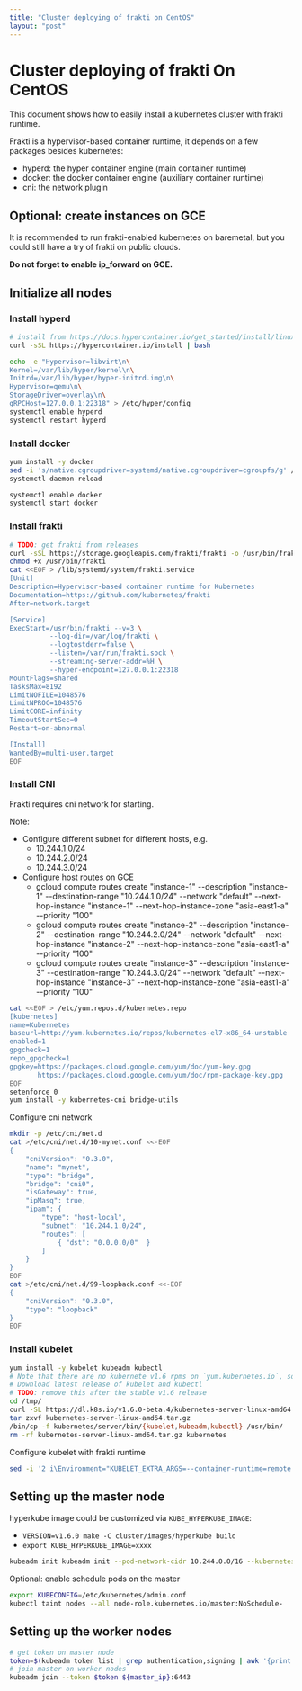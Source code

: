 ```yaml
---
title: "Cluster deploying of frakti on CentOS"
layout: "post"
---
```


# Cluster deploying of frakti On CentOS

This document shows how to easily install a kubernetes cluster with frakti runtime.

Frakti is a hypervisor-based container runtime, it depends on a few packages besides kubernetes:

- hyperd: the hyper container engine (main container runtime)
- docker: the docker container engine (auxiliary container runtime)
- cni: the network plugin

## Optional: create instances on GCE

It is recommended to run frakti-enabled kubernetes on baremetal, but you could still have a try of frakti on public clouds.

**Do not forget to enable ip_forward on GCE.**

## Initialize all nodes

### Install hyperd

```sh
# install from https://docs.hypercontainer.io/get_started/install/linux.html
curl -sSL https://hypercontainer.io/install | bash

echo -e "Hypervisor=libvirt\n\
Kernel=/var/lib/hyper/kernel\n\
Initrd=/var/lib/hyper/hyper-initrd.img\n\
Hypervisor=qemu\n\
StorageDriver=overlay\n\
gRPCHost=127.0.0.1:22318" > /etc/hyper/config
systemctl enable hyperd
systemctl restart hyperd
```

### Install docker

```sh
yum install -y docker
sed -i 's/native.cgroupdriver=systemd/native.cgroupdriver=cgroupfs/g' /usr/lib/systemd/system/docker.service
systemctl daemon-reload

systemctl enable docker
systemctl start docker
```

### Install frakti

```sh
# TODO: get frakti from releases
curl -sSL https://storage.googleapis.com/frakti/frakti -o /usr/bin/frakti
chmod +x /usr/bin/frakti
cat <<EOF > /lib/systemd/system/frakti.service
[Unit]
Description=Hypervisor-based container runtime for Kubernetes
Documentation=https://github.com/kubernetes/frakti
After=network.target

[Service]
ExecStart=/usr/bin/frakti --v=3 \
          --log-dir=/var/log/frakti \
          --logtostderr=false \
          --listen=/var/run/frakti.sock \
          --streaming-server-addr=%H \
          --hyper-endpoint=127.0.0.1:22318
MountFlags=shared
TasksMax=8192
LimitNOFILE=1048576
LimitNPROC=1048576
LimitCORE=infinity
TimeoutStartSec=0
Restart=on-abnormal

[Install]
WantedBy=multi-user.target
EOF
```

### Install CNI

Frakti requires cni network for starting.

Note:

- Configure different subnet for different hosts, e.g.
  - 10.244.1.0/24
  - 10.244.2.0/24
  - 10.244.3.0/24
- Configure host routes on GCE
  - gcloud compute routes create "instance-1" --description "instance-1" --destination-range "10.244.1.0/24" --network "default" --next-hop-instance "instance-1" --next-hop-instance-zone "asia-east1-a" --priority "100"
  - gcloud compute routes create "instance-2" --description "instance-2" --destination-range "10.244.2.0/24" --network "default" --next-hop-instance "instance-2" --next-hop-instance-zone "asia-east1-a" --priority "100"
  - gcloud compute routes create "instance-3" --description "instance-3" --destination-range "10.244.3.0/24" --network "default" --next-hop-instance "instance-3" --next-hop-instance-zone "asia-east1-a" --priority "100"

```sh
cat <<EOF > /etc/yum.repos.d/kubernetes.repo
[kubernetes]
name=Kubernetes
baseurl=http://yum.kubernetes.io/repos/kubernetes-el7-x86_64-unstable
enabled=1
gpgcheck=1
repo_gpgcheck=1
gpgkey=https://packages.cloud.google.com/yum/doc/yum-key.gpg
       https://packages.cloud.google.com/yum/doc/rpm-package-key.gpg
EOF
setenforce 0
yum install -y kubernetes-cni bridge-utils
```

Configure cni network

```sh
mkdir -p /etc/cni/net.d
cat >/etc/cni/net.d/10-mynet.conf <<-EOF
{
    "cniVersion": "0.3.0",
    "name": "mynet",
    "type": "bridge",
    "bridge": "cni0",
    "isGateway": true,
    "ipMasq": true,
    "ipam": {
        "type": "host-local",
        "subnet": "10.244.1.0/24",
        "routes": [
            { "dst": "0.0.0.0/0"  }
        ]
    }
}
EOF
cat >/etc/cni/net.d/99-loopback.conf <<-EOF
{
    "cniVersion": "0.3.0",
    "type": "loopback"
}
EOF
```

### Install kubelet

```sh
yum install -y kubelet kubeadm kubectl 
# Note that there are no kubernete v1.6 rpms on `yum.kubernetes.io`, so it needs to be fetched from `dl.k8s.io`:
# Download latest release of kubelet and kubectl
# TODO: remove this after the stable v1.6 release
cd /tmp/
curl -SL https://dl.k8s.io/v1.6.0-beta.4/kubernetes-server-linux-amd64.tar.gz -o kubernetes-server-linux-amd64.tar.gz
tar zxvf kubernetes-server-linux-amd64.tar.gz
/bin/cp -f kubernetes/server/bin/{kubelet,kubeadm,kubectl} /usr/bin/
rm -rf kubernetes-server-linux-amd64.tar.gz kubernetes
```

Configure kubelet with frakti runtime

```sh
sed -i '2 i\Environment="KUBELET_EXTRA_ARGS=--container-runtime=remote --container-runtime-endpoint=/var/run/frakti.sock --feature-gates=AllAlpha=true"' /etc/systemd/system/kubelet.service.d/10-kubeadm.conf
```

## Setting up the master node

hyperkube image could be customized via `KUBE_HYPERKUBE_IMAGE`:

- `VERSION=v1.6.0 make -C cluster/images/hyperkube build`
- `export KUBE_HYPERKUBE_IMAGE=xxxx`

```sh
kubeadm init kubeadm init --pod-network-cidr 10.244.0.0/16 --kubernetes-version latest
```

Optional: enable schedule pods on the master

```sh
export KUBECONFIG=/etc/kubernetes/admin.conf
kubectl taint nodes --all node-role.kubernetes.io/master:NoSchedule-
```

## Setting up the worker nodes

```sh
# get token on master node
token=$(kubeadm token list | grep authentication,signing | awk '{print $1}')
# join master on worker nodes
kubeadm join --token $token ${master_ip}:6443
```
